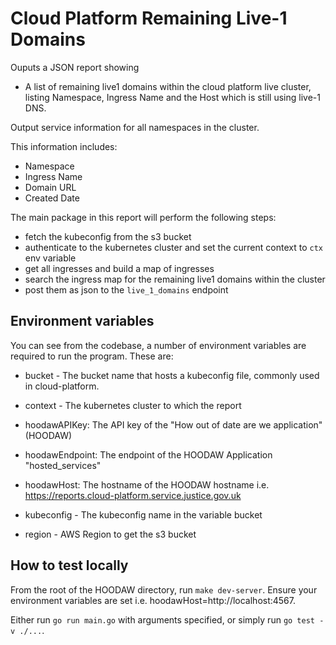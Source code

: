 # Cloud Platform Remaining Live-1 Domains

Ouputs a JSON report showing
- A list of remaining live1 domains within the cloud platform live cluster, listing Namespace, Ingress Name and the Host which is still using live-1 DNS.

Output service information for all namespaces in the cluster.

This information includes:

* Namespace
* Ingress Name
* Domain URL
* Created Date

The main package in this report will perform the following steps:

- fetch the kubeconfig from the s3 bucket
- authenticate to the kubernetes cluster and set the current context to `ctx` env variable
- get all ingresses and build a map of ingresses
- search the ingress map for the remaining live1 domains within the cluster
- post them as json to the `live_1_domains` endpoint

## Environment variables

You can see from the codebase, a number of environment variables are required to run the program. These are:

- bucket - The bucket name that hosts a kubeconfig file, commonly used in cloud-platform.

- context - The kubernetes cluster to which the report  

- hoodawAPIKey: The API key of the "How out of date are we application" (HOODAW)

- hoodawEndpoint: The endpoint of the HOODAW Application "hosted_services"

- hoodawHost: The hostname of the HOODAW hostname i.e. https://reports.cloud-platform.service.justice.gov.uk

- kubeconfig - The kubeconfig name in the variable bucket

- region - AWS Region to get the s3 bucket

## How to test locally

From the root of the HOODAW directory, run `make dev-server`. Ensure your environment variables are set i.e. hoodawHost=http://localhost:4567.

Either run `go run main.go` with arguments specified, or simply run `go test -v ./...`.
